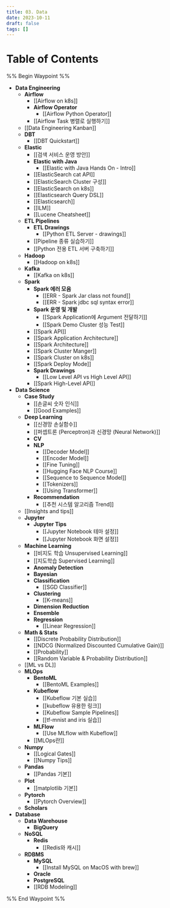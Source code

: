 ```yaml
---
title: 03. Data
date: 2023-10-11
draft: false
tags: []
---
```

# Table of Contents
%% Begin Waypoint %%
- **Data Engineering**
	- **Airflow**
		- [[Airflow on k8s]]
		- **Airflow Operator**
			- [[Airflow Python Operator]]
		- [[Airflow Task 병렬로 실행하기]]
	- [[Data Engineering Kanban]]
	- **DBT**
		- [[DBT Quickstart]]
	- **Elastic**
		- [[검색 서비스 운영 방안]]
		- **Elastic with Java**
			- [[Elastic with Java Hands On - Intro]]
		- [[ElasticSearch cat API]]
		- [[ElasticSearch Cluster 구성]]
		- [[ElasticSearch on k8s]]
		- [[Elasticsearch Query DSL]]
		- [[Elasticsearch]]
		- [[ILM]]
		- [[Lucene Cheatsheet]]
	- **ETL Pipelines**
		- **ETL Drawings**
			- [[Python ETL Server - drawings]]
		- [[Pipeline 종류 실습하기]]
		- [[Python 전용 ETL 서버 구축하기]]
	- **Hadoop**
		- [[Hadoop on k8s]]
	- **Kafka**
		- [[Kafka on k8s]]
	- **Spark**
		- **Spark 에러 모음**
			- [[ERR - Spark Jar class not found]]
			- [[ERR - Spark jdbc sql syntax error]]
		- **Spark 운영 및 개발**
			- [[Spark Application에 Argument 전달하기]]
			- [[Spark Demo Cluster 성능 Test]]
		- [[Spark API]]
		- [[Spark Application Architecture]]
		- [[Spark Architecture]]
		- [[Spark Cluster Manger]]
		- [[Spark Cluster on k8s]]
		- [[Spark Deploy Mode]]
		- **Spark Drawings**
			- [[Low Level API vs High Level API]]
		- [[Spark High-Level API]]
- **Data Science**
	- **Case Study**
		- [[손글씨 숫자 인식]]
		- [[Good Examples]]
	- **Deep Learning**
		- [[신경망 손실함수]]
		- [[퍼셉트론 (Perceptron)과 신경망 (Neural Network)]]
		- **CV**
		- **NLP**
			- [[Decoder Model]]
			- [[Encoder Model]]
			- [[Fine Tuning]]
			- [[Hugging Face NLP Course]]
			- [[Sequence to Sequence Model]]
			- [[Tokenizers]]
			- [[Using Transformer]]
		- **Recommendation**
			- [[추천 시스템 알고리즘 Trend]]
	- [[Insights and tips]]
	- **Jupyter**
		- **Jupyter Tips**
			- [[Jupyter Notebook 테마 설정]]
			- [[Jupyter Notebook 화면 설정]]
	- **Machine Learning**
		- [[비지도 학습 Unsupervised Learning]]
		- [[지도학습 Supervised Learning]]
		- **Anomaly Detection**
		- **Bayesian**
		- **Classification**
			- [[SGD Classifier]]
		- **Clustering**
			- [[K-means]]
		- **Dimension Reduction**
		- **Ensemble**
		- **Regression**
			- [[Linear Regression]]
	- **Math & Stats**
		- [[Discrete Probability Distribution]]
		- [[NDCG (Normalized Discounted Cumulative Gain)]]
		- [[Probability]]
		- [[Random Variable & Probability Distribution]]
	- [[ML vs DL]]
	- **MLOps**
		- **BentoML**
			- [[BentoML Examples]]
		- **Kubeflow**
			- [[Kubeflow 기본 실습]]
			- [[kubeflow 유용한 링크]]
			- [[Kubeflow Sample Pipelines]]
			- [[tf-mnist and iris 실습]]
		- **MLFlow**
			- [[Use MLflow with Kubeflow]]
		- [[MLOps란]]
	- **Numpy**
		- [[Logical Gates]]
		- [[Numpy Tips]]
	- **Pandas**
		- [[Pandas 기본]]
	- **Plot**
		- [[matplotlib 기본]]
	- **Pytorch**
		- [[Pytorch Overview]]
	- **Scholars**
- **Database**
	- **Data Warehouse**
		- **BigQuery**
	- **NoSQL**
		- **Redis**
			- [[Redis와 캐시]]
	- **RDBMS**
		- **MySQL**
			- [[Install MySQL on MacOS with brew]]
		- **Oracle**
		- **PostgreSQL**
		- [[RDB Modeling]]

%% End Waypoint %%

